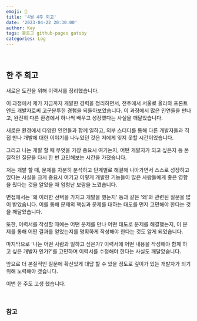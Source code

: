 ```yaml
---
emoji: 👋
title: '4월 4주 회고'
date: '2023-04-22 20:30:00'
author: Kay
tags: 블로그 github-pages gatsby
categories: Log
---
```


<br>

## 한 주 회고
새로운 도전을 위해 이력서를 정리했습니다.

이 과정에서 제가 지금까지 개발한 경력을 정리하면서, 전주에서 서울로 올라와 프론트엔드 개발자로써 고군분투한 경험을 되돌아보았습니다.
이 과정에서 많은 인연들을 만나고, 완전히 다른 환경에서 하나씩 배우고 성장했다는 사실을 깨달았습니다.

새로운 환경에서 다양한 인연들과 함께 일하고, 외부 스터디를 통해 다른 개발자들과 직접 만나 개발에 대한 이야기를 나누었던 것은 저에게 잊지 못할 시간이었습니다.

그리고 나는 개발 할 때 무엇을 가장 중요시 여기는지, 어떤 개발자가 되고 싶은지 등 본질적인 질문을 다시 한 번 고민해보는 시간을 가졌습니다.
 
저는 개발 할 때, 문제를 차분히 분석하고 단계별로 해결해 나아가면서 스스로 성장하고 있다는 사실을 크게 중요시 여기고 이렇게 개발한 기능들이 많은 사람들에게 좋은 영향을 줬다는 것을 알았을 때
엄청난 보람을 느꼈습니다.

면접에서는 '왜 이러한 선택을 가지고 개발을 했는지' 등과 같은 '왜'와 관련된 질문을 많이 받았습니다.
이를 통해 문제의 핵심과 문제를 대하는 태도를 먼저 고민해야 한다는 것을 깨달았습니다.

또한, 이력서를 작성할 때에는 어떤 문제를 만나 어떤 태도로 문제를 해결했는지, 이 문제를 통해 어떤 결과를 얻었는지를 명확하게 작성해야 한다는 것도 알게 되었습니다.

마지막으로 '나는 어떤 사람과 일하고 싶은가? 이력서에 어떤 내용을 작성해야 함께 하고 싶은 개발자 인가?'를 고민하며 이력서를 수정해야 한다는 사실도 깨달았습니다.

앞으로 더 본질적인 질문에 확신있게 대답 할 수 있을 정도로 깊이가 있는 개발자가 되기 위해 노력해야 겠습니다. 

이번 한 주도 고생 했습니다.

<br>

### 참고


```toc
```
